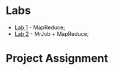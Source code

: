 # Labs

* [Lab 1](lab1) - MapReduce;
* [Lab 2](lab2) - MrJob + MapReduce;

<!--
* [Lab 3](lab3) - Spark Core;
* [Lab 4](lab4) - Spark SQL/Dataframes;
* [Lab 5](lab5) - Spark SQL/SQL;
-->
# Project Assignment

